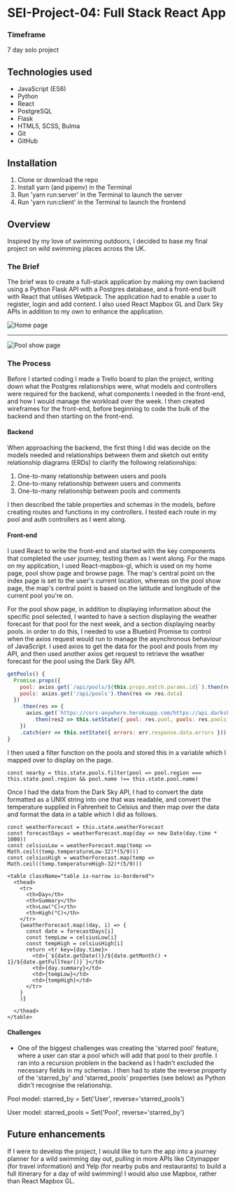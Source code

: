 # SEI-Project-04: Full Stack React App

### Timeframe

7 day solo project

## Technologies used

* JavaScript (ES6)
* Python
* React
* PostgreSQL
* Flask
* HTML5, SCSS, Bulma
* Git
* GitHub

## Installation

1. Clone or download the repo
2. Install yarn (and pipenv) in the Terminal
3. Run 'yarn run:server' in the Terminal to launch the server
4. Run 'yarn run:client' in the Terminal to launch the frontend

## Overview

Inspired by my love of swimming outdoors, I decided to base my final project on wild swimming places across the UK.

### The Brief

The brief was to create a full-stack application by making my own backend using a Python Flask API with a Postgres database, and a front-end built with React that utilises Webpack. The application had to enable a user to register, login and add content. I also used React Mapbox GL and Dark Sky APIs in addition to my own to enhance the application.

![Home page](https://user-images.githubusercontent.com/35655626/59350695-a21a3680-8d14-11e9-9a5f-741846038d55.png)

___________

![Pool show page](https://user-images.githubusercontent.com/35655626/59350581-5cf60480-8d14-11e9-8096-2427a5ca4e7b.png)

### The Process
Before I started coding I made a Trello board to plan the project, writing down what the Postgres relationships were, what models and controllers were required for the backend, what components I needed in the front-end, and how I would manage the workload over the week. I then created wireframes for the front-end, before beginning to code the bulk of the backend and then starting on the front-end.

#### Backend
When approaching the backend, the first thing I did was decide on the models needed and relationships between them and sketch out entity relationship diagrams (ERDs) to clarify the following relationships:

1. One-to-many relationship between users and pools
2. One-to-many relationship between users and comments
3. One-to-many relationship between pools and comments

I then described the table properties and schemas in the models, before creating routes and functions in my controllers. I tested each route in my pool and auth controllers as I went along.

#### Front-end

I used React to write the front-end and started with the key components that completed the user journey, testing them as I went along. For the maps on my application, I used React-mapbox-gl, which is used on my home page, pool show page and browse page. The map's central point on the index page is set to the user's current location, whereas on the pool show page, the map's central point is based on the latitude and longitude of the current pool you're on.

For the pool show page, in addition to displaying information about the specific pool selected, I wanted to have a section displaying the weather forecast for that pool for the next week, and a section displaying nearby pools. in order to do this, I needed to use a Bluebird Promise to control when the axios request would run to manage the asynchronous behaviour of JavaScript. I used axios to get the data for the pool and pools from my API, and then used another axios get request to retrieve the weather forecast for the pool using the Dark Sky API.


```javascript
getPools() {
  Promise.props({
    pool: axios.get(`/api/pools/${this.props.match.params.id}`).then(res => res.data),
    pools: axios.get('/api/pools').then(res => res.data)
  })
    .then(res => {
      axios.get(`https://cors-anywhere.herokuapp.com/https://api.darksky.net/forecast/${process.env.DARKSKY_KEY}/${res.pool.lat}, ${res.pool.lng}`)
        .then(res2 => this.setState({ pool: res.pool, pools: res.pools, weatherForecast: res2.data.daily.data }))
    })
    .catch(err => this.setState({ errors: err.response.data.errors }))
}
```

I then used a filter function on the pools and stored this in a variable which I mapped over to display on the page.

```
const nearby = this.state.pools.filter(pool => pool.region === this.state.pool.region && pool.name !== this.state.pool.name)
```

Once I had the data from the Dark Sky API, I had to convert the date formatted as a UNIX string into one that was readable, and convert the temperature supplied in Fahrenheit to Celsius and then map over the data and format the data in a table which I did as follows.

```
const weatherForecast = this.state.weatherForecast
const forecastDays = weatherForecast.map(day => new Date(day.time * 1000))
const celsiusLow = weatherForecast.map(temp => Math.ceil((temp.temperatureLow-32)*(5/9)))
const celsiusHigh = weatherForecast.map(temp => Math.ceil((temp.temperatureHigh-32)*(5/9)))
```

```
<table className="table is-narrow is-bordered">
  <thead>
    <tr>
      <th>Day</th>
      <th>Summary</th>
      <th>Low(°C)</th>
      <th>High(°C)</th>
    </tr>
    {weatherForecast.map((day, i) => {
      const date = forecastDays[i]
      const tempLow = celsiusLow[i]
      const tempHigh = celsiusHigh[i]
      return <tr key={day.time}>
        <td>{`${date.getDate()}/${date.getMonth() + 1}/${date.getFullYear()}`}</td>
        <td>{day.summary}</td>
        <td>{tempLow}</td>
        <td>{tempHigh}</td>
      </tr>
    }
    )}

  </thead>
</table>
```

#### Challenges

* One of the biggest challenges was creating the 'starred pool' feature, where a user can star a pool which will add that pool to their profile. I ran into a recursion problem in the backend as I hadn't excluded the necessary fields in my schemas. I then had to state the reverse property of the 'starred_by' and 'starred_pools' properties (see below) as Python didn't recognise the relationship.

Pool model:
starred_by = Set('User', reverse='starred_pools')

User model:
starred_pools = Set('Pool', reverse='starred_by')


## Future enhancements

If I were to develop the project, I would like to turn the app into a journey planner for a wild swimming day out, pulling in more APIs like Citymapper (for travel information) and Yelp (for nearby pubs and restaurants) to build a full itinerary for a day of wild swimming! I would also use Mapbox, rather than React Mapbox GL.
